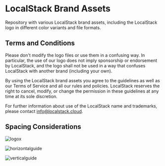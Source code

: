 # LocalStack Brand Assets

Repository with various LocalStack brand assets, including the LocalStack logo in different color variants and file formats.

## Terms and Conditions

Please don't modify the logo files or use them in a confusing way. In particular, the use of our logo does not imply sponsorship or endorsement by LocalStack, and the logo shall not be used in a way that confuses LocalStack with another brand (including your own).

By using the LocalStack brand assets you agree to the guidelines as well as our Terms of Service and all our rules and policies. LocalStack reserves the right to cancel, modify, or change the permission in these guidelines at any time at its sole discretion.

For further information about use of the LocalStack name and trademarks, please contact info@localstack.cloud.

## Spacing Considerations
![logox](https://ucf1935f1345bac428c99e93852d.previews.dropboxusercontent.com/p/thumb/AB1V328bKXk9majXcnObZVssmSJJReJMG0404SkJPAX2kHgJXoSdDLF6Rqxsrjha-9L0RdMVXsx4eGmthqXnXssM7103ng6_YaGdvzfZ7_KSlFIwOttsq_XEFyyXgbNw0JP4PX4uZR7xTyWSFiLLUX-nr1d6hsFSs8odnZWWTT4kmK7VXzIqlxsz9N1W9poiPbqJde0tsbqPhtPxFxj2ymYjAGidIDnK532IjNrnVKqsO8sUUaxhVf8nU0WFNsUAKAKtLPEqj5l9VliWGm9hPxY9neaOV9A3SpYMS2NE8-v5NB_O-poMeCU5rt_hDWcO0H8ow-vtEz5ZLaMCgiSLgb9GMe8uWcMISrl0WYVtoZu7r3d3qlRiBJsNTrUqJsfgDrTh6X0xF7N9kUWqa7yasA07hQPDctyMEaEpGdvpeDkfTQ/p.png)

![horizontalguide](https://uc49d7a04776ec599ec4fc00c087.previews.dropboxusercontent.com/p/thumb/AB3C3Qw0QWmJn8Gh8BzhYVhdPWOv1PUJ8eR4QkDe6-tN1ElrQJeenJ03PW76atTEsA2gKWs0O5STorsiQCOAuJo49Fa1H2s8JszPvc7Y7RO9Txbgx1nubR0u_WhaKbLXqByycAbvpkaYDHWMSWK5ySlX-t55yKx7Avo-5f7QfuKkzpbwPY5VFP5Xt-Eb-BM6fgP0cWWgr-vNViqBrJBkM9nM1qCLO00ePry7biqciG2tbsgLw2Xv5UeUb3zmJVukNyRGoS7fPcFET8d_juF_ZxFjbPXHIVAet_JmhbyKCkG_XPCKp9jHiykyGt7iNG3-uFNOXDcMxGXKK2bBouIqqMVe-lD_p8eTsgrq6JQUBdCyAyjrRPzlljFvqq08EK_DuxZPc6Gt772AJTVSlTq1W34gU7-jBPC-ml5qZwZVXA3kLw/p.png)

![verticalguide](https://uce256020edcab8c7524a95b9bfc.previews.dropboxusercontent.com/p/thumb/AB27sKsHcKfT6qJpeTzB179cHm7lsY4RLFJ-mjSDZvZrMs-Ebq3brmbmBjtUtjobYUCmUzij8kLwtOrMh9hxZCtKSTep_iTC-AJbk_-DI0G3p4yOsdM0MYTS-mM_30m_Nidv-aO6y6xIFeBLJcT4J-uSq-ZCt4nveCg1yBFQMuoLqtKe6rT3PuZk4FM_ESFAA8etSxjawHrqVqchCEJyPI0T4E2RZFNY7oLRMaRBDXC_DvC9sXqKg189rW-K-MqbOzClxYgHIf7uwVkUeXBICzdQLbBf9MEjKmr-Sg5IDNrY5hiCrp-cz_l5zMoyOlGkdXofeiC8B5S9A7AHDwJWb62afXTgo2e4k1X1MseKqC3vqbKprOWbyctFM9XUtfqiHdVYVPsjfksDRwzu57IAaskhWESQUO2PH6z9pGbbAWcIxA/p.png)
